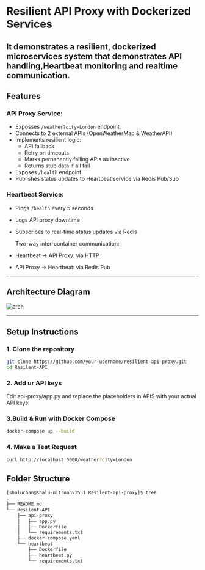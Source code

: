 
# Resilient API Proxy with Dockerized Services

 It demonstrates a resilient, dockerized microservices system that demonstrates API handling,Heartbeat monitoring and realtime communication.
---

##  Features

### API Proxy Service:
- Exposses `/weather?city=London` endpoint.
- Connects to 2 external APIs (OpenWeatherMap & WeatherAPI)
- Implements resilient logic:
  - API fallback
  - Retry on timeouts
  - Marks pernanently failing APIs as inactive
  - Returns stub data if all fail
- Exposes `/health` endpoint
- Publishes status updates to Heartbeat service via Redis Pub/Sub

### Heartbeat Service:
- Pings `/health` every 5 seconds
- Logs API proxy downtime
- Subscribes to real-time status updates via Redis

  Two-way inter-container communication:
- Heartbeat → API Proxy: via HTTP
- API Proxy → Heartbeat: via Redis Pub

---

##  Architecture Diagram
![arch](https://github.com/user-attachments/assets/5c51a4a2-e3d9-4ce3-97d6-4584797d56be)


---

##  Setup Instructions

### 1. Clone the repository

```bash
git clone https://github.com/your-username/resilient-api-proxy.git
cd Resilent-API
```
### 2. Add ur API keys
Edit api-proxy/app.py and replace the placeholders in APIS with your actual API keys.

### 3.Build & Run with Docker Compose
```bash
docker-compose up --build
```
### 4. Make a Test Request
```bash
curl http://localhost:5000/weather?city=London
```
## Folder Structure
```bash
[shaluchan@shalu-nitroanv1551 Resilent-api-proxy]$ tree
.
├── README.md
└── Resilent-API
    ├── api-proxy
    │   ├── app.py
    │   ├── Dockerfile
    │   └── requirements.txt
    ├── docker-compose.yaml
    └── heartbeat
        ├── Dockerfile
        ├── heartbeat.py
        └── requirements.txt
```

